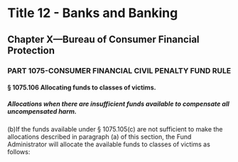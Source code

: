 
# Title 12 - Banks and Banking
## Chapter X—Bureau of Consumer Financial Protection
### PART 1075-CONSUMER FINANCIAL CIVIL PENALTY FUND RULE
#### § 1075.106 Allocating funds to classes of victims.
##### Allocations when there are insufficient funds available to compensate all uncompensated harm.

(b)If the funds available under § 1075.105(c) are not sufficient to make the allocations described in paragraph (a) of this section, the Fund Administrator will allocate the available funds to classes of victims as follows:

